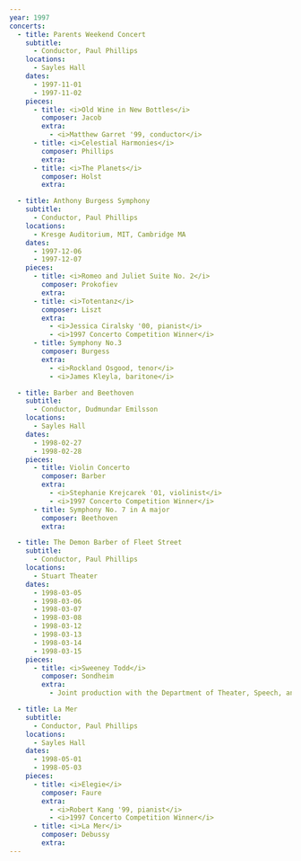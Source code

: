 ```yaml
---
year: 1997
concerts:
  - title: Parents Weekend Concert
    subtitle: 
      - Conductor, Paul Phillips
    locations:
      - Sayles Hall
    dates:
      - 1997-11-01
      - 1997-11-02
    pieces:
      - title: <i>Old Wine in New Bottles</i>
        composer: Jacob
        extra:
          - <i>Matthew Garret '99, conductor</i>
      - title: <i>Celestial Harmonies</i>
        composer: Phillips
        extra:
      - title: <i>The Planets</i>
        composer: Holst
        extra:

  - title: Anthony Burgess Symphony
    subtitle: 
      - Conductor, Paul Phillips
    locations:
      - Kresge Auditorium, MIT, Cambridge MA
    dates:
      - 1997-12-06
      - 1997-12-07
    pieces:
      - title: <i>Romeo and Juliet Suite No. 2</i>
        composer: Prokofiev
        extra:
      - title: <i>Totentanz</i>
        composer: Liszt
        extra:
          - <i>Jessica Ciralsky '00, pianist</i>
          - <i>1997 Concerto Competition Winner</i>
      - title: Symphony No.3
        composer: Burgess
        extra:
          - <i>Rockland Osgood, tenor</i>
          - <i>James Kleyla, baritone</i>

  - title: Barber and Beethoven
    subtitle: 
      - Conductor, Dudmundar Emilsson
    locations:
      - Sayles Hall
    dates:
      - 1998-02-27
      - 1998-02-28
    pieces:
      - title: Violin Concerto
        composer: Barber
        extra:
          - <i>Stephanie Krejcarek '01, violinist</i>
          - <i>1997 Concerto Competition Winner</i>
      - title: Symphony No. 7 in A major
        composer: Beethoven
        extra:

  - title: The Demon Barber of Fleet Street
    subtitle: 
      - Conductor, Paul Phillips
    locations:
      - Stuart Theater
    dates:
      - 1998-03-05
      - 1998-03-06
      - 1998-03-07
      - 1998-03-08
      - 1998-03-12
      - 1998-03-13
      - 1998-03-14
      - 1998-03-15
    pieces:
      - title: <i>Sweeney Todd</i>
        composer: Sondheim
        extra:
          - Joint production with the Department of Theater, Speech, and Dance

  - title: La Mer
    subtitle: 
      - Conductor, Paul Phillips
    locations:
      - Sayles Hall
    dates:
      - 1998-05-01
      - 1998-05-03
    pieces:
      - title: <i>Elegie</i>
        composer: Faure
        extra:
          - <i>Robert Kang '99, pianist</i>
          - <i>1997 Concerto Competition Winner</i>
      - title: <i>La Mer</i>
        composer: Debussy
        extra:
---
```


